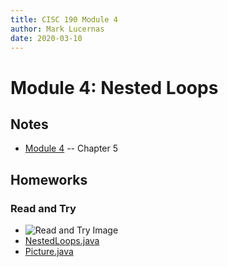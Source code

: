 ```yaml
---
title: CISC 190 Module 4
author: Mark Lucernas
date: 2020-03-10
---
```



# Module 4: Nested Loops

## Notes

  - [Module 4](../notes/m-4) -- Chapter 5

## Homeworks

### Read and Try

  - ![Read and Try Image](file:../../../../files/spring-2020/CISC-190/module-4/read-and-try/m-4_ReadAndTry.png)
  - [NestedLoops.java](vfile:../../../../files/spring-2020/CISC-190/module-4/read-and-try/NestedLoops.java)
  - [Picture.java](vfile:../../../../files/spring-2020/CISC-190/module-4/read-and-try/Picture.java)

